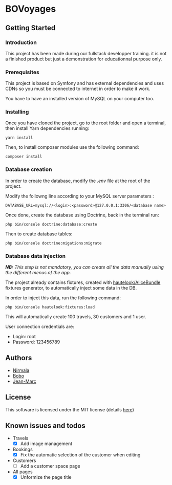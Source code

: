# BOVoyages

## Getting Started

### Introduction

This project has been made during our fullstack developper training.
it is not a finished product but just a demonstration for educationnal purpose only.

### Prerequisites

This project is based on Symfony and has external dependencies and uses CDNs so you must be connected to internet in order to make it work.

You have to have an installed version of MySQL on your computer too.

### Installing

Once you have cloned the project, go to the root folder and open a terminal, then install Yarn dependencies running:

```
yarn install
```

Then, to install composer modules use the following command:

 ```
 composer install
 ```
 
 ### Database creation
 
 In order to create the database, modify the *.env* file at the root of the project.
 
 Modify the followng line according to your MySQL server parameters :
 
 ```
 DATABASE_URL=mysql://<login>:<password>@127.0.0.1:3306/<database name>
 ```
 
 Once done, create the database using Doctrine, back in the terminal run:
 
 ```
 php bin/console doctrine:database:create
 ```
 
 Then to create database tables:
 
 ```
 php bin/console doctrine:migations:migrate
 ```
 
 ### Database data injection
 
 ***NB:*** *This step is not mandatory, you can create all the data manually using the different menus of the app.*
 
 The project already contains fixtures, created with [hautelook/AliceBundle](https://github.com/hautelook/AliceBundle) fixtures generator, to automatically inject some data in the DB.
 
 In order to inject this data, run the following command:
 
 ```
 php bin/console hautelook:fixtures:load
  ```
 
 This will automatically create 100 travels, 30 customers and 1 user.
 
 User connection credentials are:
 
 * Login: root
 * Password: 123456789
 
## Authors
  
 * [Nirmala](https://github.com/gnimmy28)
 * [Bobo](https://github.com/traorebob)
 * [Jean-Marc](https://github.com/jmwfr)
   
## License

This software is licensed under the MIT license (details [here](LICENSE.md))

## Known issues and todos

* Travels
    * [x] Add image management
    
* Bookings
    * [x] Fix the automatic selection of the customer when editing

* Customers
    * [ ] Add a customer space page

* All pages
    * [x] Unformize the page title